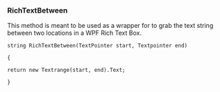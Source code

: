 ### RichTextBetween

This method is meant to be used as a wrapper for to grab the text string between two locations in a WPF Rich Text Box.


``string RichTextBetween(TextPointer start, Textpointer end)``

``{``

``return new Textrange(start, end).Text;``

``}``
